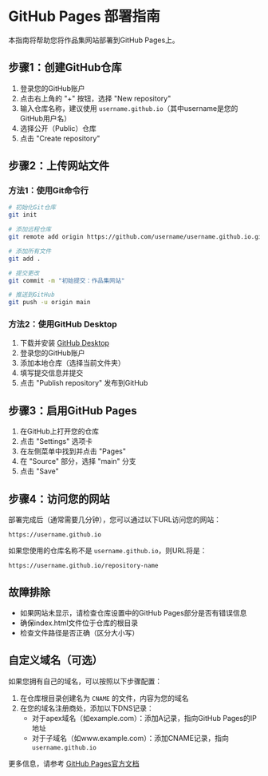 # GitHub Pages 部署指南

本指南将帮助您将作品集网站部署到GitHub Pages上。

## 步骤1：创建GitHub仓库

1. 登录您的GitHub账户
2. 点击右上角的 "+" 按钮，选择 "New repository"
3. 输入仓库名称，建议使用 `username.github.io`（其中username是您的GitHub用户名）
4. 选择公开（Public）仓库
5. 点击 "Create repository"

## 步骤2：上传网站文件

### 方法1：使用Git命令行

```bash
# 初始化Git仓库
git init

# 添加远程仓库
git remote add origin https://github.com/username/username.github.io.git

# 添加所有文件
git add .

# 提交更改
git commit -m "初始提交：作品集网站"

# 推送到GitHub
git push -u origin main
```

### 方法2：使用GitHub Desktop

1. 下载并安装 [GitHub Desktop](https://desktop.github.com/)
2. 登录您的GitHub账户
3. 添加本地仓库（选择当前文件夹）
4. 填写提交信息并提交
5. 点击 "Publish repository" 发布到GitHub

## 步骤3：启用GitHub Pages

1. 在GitHub上打开您的仓库
2. 点击 "Settings" 选项卡
3. 在左侧菜单中找到并点击 "Pages"
4. 在 "Source" 部分，选择 "main" 分支
5. 点击 "Save"

## 步骤4：访问您的网站

部署完成后（通常需要几分钟），您可以通过以下URL访问您的网站：

```
https://username.github.io
```

如果您使用的仓库名称不是 `username.github.io`，则URL将是：

```
https://username.github.io/repository-name
```

## 故障排除

- 如果网站未显示，请检查仓库设置中的GitHub Pages部分是否有错误信息
- 确保index.html文件位于仓库的根目录
- 检查文件路径是否正确（区分大小写）

## 自定义域名（可选）

如果您拥有自己的域名，可以按照以下步骤配置：

1. 在仓库根目录创建名为 `CNAME` 的文件，内容为您的域名
2. 在您的域名注册商处，添加以下DNS记录：
   - 对于apex域名（如example.com）：添加A记录，指向GitHub Pages的IP地址
   - 对于子域名（如www.example.com）：添加CNAME记录，指向 `username.github.io`

更多信息，请参考 [GitHub Pages官方文档](https://docs.github.com/cn/pages)